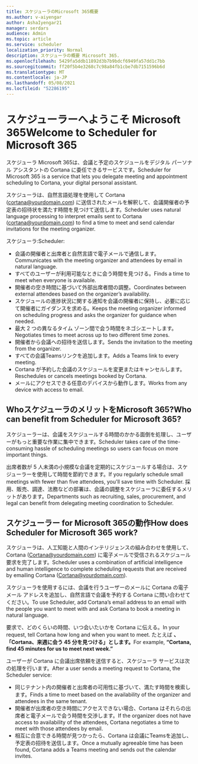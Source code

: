 ```yaml
---
title: スケジューラのMicrosoft 365概要
ms.author: v-aiyengar
author: AshaIyengar21
manager: serdars
audience: Admin
ms.topic: article
ms.service: scheduler
localization_priority: Normal
description: スケジューラの概要 Microsoft 365.
ms.openlocfilehash: 5429fa5ddb11892d3b7b9bdcf6949fa57dd1c7bb
ms.sourcegitcommit: ff20f5b4e3268c7c98a84fb1cbe7db7151596b6d
ms.translationtype: MT
ms.contentlocale: ja-JP
ms.lasthandoff: 05/08/2021
ms.locfileid: "52286195"
---
```

# <a name="welcome-to-scheduler-for-microsoft-365"></a><span data-ttu-id="d5a79-103">スケジューラーへようこそ Microsoft 365</span><span class="sxs-lookup"><span data-stu-id="d5a79-103">Welcome to Scheduler for Microsoft 365</span></span>

<span data-ttu-id="d5a79-104">スケジューラ Microsoft 365は、会議と予定のスケジュールをデジタル パーソナル アシスタントの Cortana に委任できるサービスです。</span><span class="sxs-lookup"><span data-stu-id="d5a79-104">Scheduler for Microsoft 365 is a service that lets you delegate meeting and appointment scheduling to Cortana, your digital personal assistant.</span></span> 

<span data-ttu-id="d5a79-105">スケジューラは、自然言語処理を使用して Cortana (cortana@yourdomain.com) に送信されたメールを解釈して、会議開催者の予定表の招待状を満たす時間を見つけて送信します。</span><span class="sxs-lookup"><span data-stu-id="d5a79-105">Scheduler uses natural language processing to interpret emails sent to Cortana (cortana@yourdomain.com) to find a time to meet and send calendar invitations for the meeting organizer.</span></span>   

<span data-ttu-id="d5a79-106">スケジューラ:</span><span class="sxs-lookup"><span data-stu-id="d5a79-106">Scheduler:</span></span> 

- <span data-ttu-id="d5a79-107">会議の開催者と出席者と自然言語で電子メールで通信します。</span><span class="sxs-lookup"><span data-stu-id="d5a79-107">Communicates with the meeting organizer and attendees by email in natural language.</span></span>
- <span data-ttu-id="d5a79-108">すべてのユーザーが利用可能なときに会う時間を見つける。</span><span class="sxs-lookup"><span data-stu-id="d5a79-108">Finds a time to meet when everyone is available.</span></span>
- <span data-ttu-id="d5a79-109">開催者の空き時間に基づいて外部出席者間の調整。</span><span class="sxs-lookup"><span data-stu-id="d5a79-109">Coordinates between external attendees based on the organizer’s availability.</span></span>
- <span data-ttu-id="d5a79-110">スケジュールの進捗状況に関する通知を会議の開催者に保持し、必要に応じて開催者にガイダンスを求める。</span><span class="sxs-lookup"><span data-stu-id="d5a79-110">Keeps the meeting organizer informed on scheduling progress and asks the organizer for guidance when needed.</span></span>
- <span data-ttu-id="d5a79-111">最大 2 つの異なるタイム ゾーン間で会う時間をネゴシエートします。</span><span class="sxs-lookup"><span data-stu-id="d5a79-111">Negotiates times to meet across up to two different time zones.</span></span>
- <span data-ttu-id="d5a79-112">開催者から会議への招待を送信します。</span><span class="sxs-lookup"><span data-stu-id="d5a79-112">Sends the invitation to the meeting from the organizer.</span></span>
- <span data-ttu-id="d5a79-113">すべての会議Teamsリンクを追加します。</span><span class="sxs-lookup"><span data-stu-id="d5a79-113">Adds a Teams link to every meeting.</span></span>
- <span data-ttu-id="d5a79-114">Cortana が予約した会議のスケジュールを変更またはキャンセルします。</span><span class="sxs-lookup"><span data-stu-id="d5a79-114">Reschedules or cancels meetings booked by Cortana.</span></span>
- <span data-ttu-id="d5a79-115">メールにアクセスできる任意のデバイスから動作します。</span><span class="sxs-lookup"><span data-stu-id="d5a79-115">Works from any device with access to email.</span></span>

## <a name="who-can-benefit-from-scheduler-for-microsoft-365"></a><span data-ttu-id="d5a79-116">WhoスケジューラのメリットをMicrosoft 365?</span><span class="sxs-lookup"><span data-stu-id="d5a79-116">Who can benefit from Scheduler for Microsoft 365?</span></span>

<span data-ttu-id="d5a79-117">スケジューラーは、会議をスケジュールする時間のかかる面倒を処理し、ユーザーがもっと重要な作業に集中できます。</span><span class="sxs-lookup"><span data-stu-id="d5a79-117">Scheduler takes care of the time-consuming hassle of scheduling meetings so users can focus on more important things.</span></span> 

<span data-ttu-id="d5a79-118">出席者数が 5 人未満の小規模な会議を定期的にスケジュールする場合は、スケジューラーを使用して時間を節約できます。</span><span class="sxs-lookup"><span data-stu-id="d5a79-118">If you regularly schedule small meetings with fewer than five attendees, you'll save time with Scheduler.</span></span>  <span data-ttu-id="d5a79-119">採用、販売、調達、法務などの部署は、会議の調整をスケジューラに委任するメリットがあります。</span><span class="sxs-lookup"><span data-stu-id="d5a79-119">Departments such as recruiting, sales, procurement, and legal can benefit from delegating meeting coordination to Scheduler.</span></span>

## <a name="how-does-scheduler-for-microsoft-365-work"></a><span data-ttu-id="d5a79-120">スケジューラー for Microsoft 365の動作</span><span class="sxs-lookup"><span data-stu-id="d5a79-120">How does Scheduler for Microsoft 365 work?</span></span>

<span data-ttu-id="d5a79-121">スケジューラは、人工知能と人間のインテリジェンスの組み合わせを使用して、Cortana (Cortana@yourdomain.com) に電子メールで受信されるスケジュール要求を完了します。</span><span class="sxs-lookup"><span data-stu-id="d5a79-121">Scheduler uses a combination of artificial intelligence and human intelligence to complete scheduling requests that are received by emailing Cortana (Cortana@yourdomain.com).</span></span>  

<span data-ttu-id="d5a79-122">スケジューラを使用するには、会議を行うユーザーのメールに Cortana の電子メール アドレスを追加し、自然言語で会議を予約する Cortana に問い合わせてください。</span><span class="sxs-lookup"><span data-stu-id="d5a79-122">To use Scheduler, add Cortana’s email address to an email with the people you want to meet with and ask Cortana to book a meeting in natural language.</span></span> 

<span data-ttu-id="d5a79-123">要求で、どのくらいの時間、いつ会いたいかを Cortana に伝える。</span><span class="sxs-lookup"><span data-stu-id="d5a79-123">In your request, tell Cortana how long and when you want to meet.</span></span> <span data-ttu-id="d5a79-124">たとえば **、「Cortana、来週に会う 45 分を見つける」とします。**</span><span class="sxs-lookup"><span data-stu-id="d5a79-124">For example, **“Cortana, find 45 minutes for us to meet next week.”**</span></span>

<span data-ttu-id="d5a79-125">ユーザーが Cortana に会議出席依頼を送信すると、スケジューラ サービスは次の処理を行います。</span><span class="sxs-lookup"><span data-stu-id="d5a79-125">After a user sends a meeting request to Cortana, the Scheduler service:</span></span> 

- <span data-ttu-id="d5a79-126">同じテナント内の開催者と出席者の可用性に基づいて、満たす時間を検索します。</span><span class="sxs-lookup"><span data-stu-id="d5a79-126">Finds a time to meet based on the availability of the organizer and attendees in the same tenant.</span></span>
- <span data-ttu-id="d5a79-127">開催者が出席者の空き時間にアクセスできない場合、Cortana はそれらの出席者と電子メールで会う時間を交渉します。</span><span class="sxs-lookup"><span data-stu-id="d5a79-127">If the organizer does not have access to availability of the attendees, Cortana negotiates a time to meet with those attendees by email.</span></span> 
- <span data-ttu-id="d5a79-128">相互に合意できる時間が見つかったら、Cortana は会議にTeamsを追加し、予定表の招待を送信します。</span><span class="sxs-lookup"><span data-stu-id="d5a79-128">Once a mutually agreeable time has been found, Cortana adds a Teams meeting and sends out the calendar invites.</span></span> 
